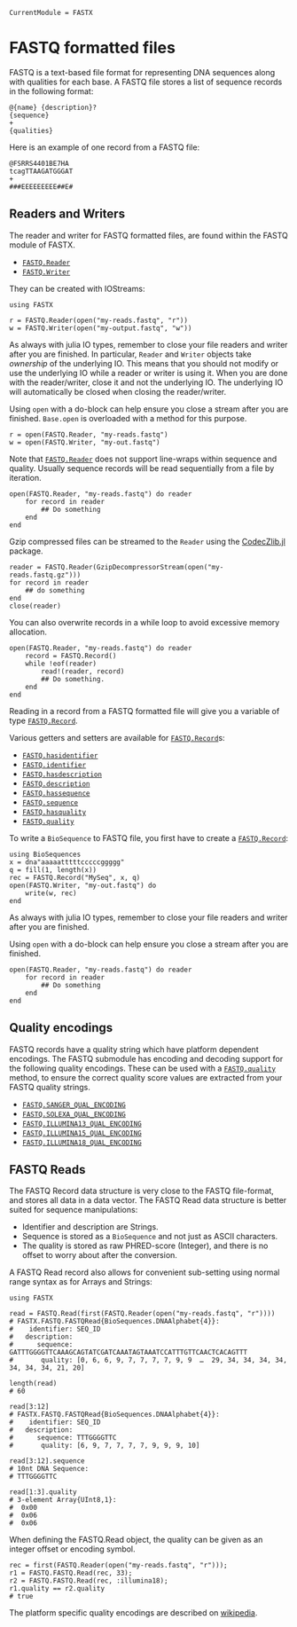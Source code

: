 ```@meta
CurrentModule = FASTX
```

# FASTQ formatted files

FASTQ is a text-based file format for representing DNA sequences along with
qualities for each base.
A FASTQ file stores a list of sequence records in the following format:

```
@{name} {description}?
{sequence}
+
{qualities}
```

Here is an example of one record from a FASTQ file:

```
@FSRRS4401BE7HA
tcagTTAAGATGGGAT
+
###EEEEEEEEE##E#
```

## Readers and Writers

The reader and writer for FASTQ formatted files, are found within the
FASTQ module of FASTX.

- [`FASTQ.Reader`](@ref)
- [`FASTQ.Writer`](@ref)

They can be created with IOStreams:

```jlcon
using FASTX

r = FASTQ.Reader(open("my-reads.fastq", "r"))
w = FASTQ.Writer(open("my-output.fastq", "w"))
```

As always with julia IO types, remember to close your file readers and writer
after you are finished.
In particular, `Reader` and `Writer` objects take _ownership_ of the underlying IO.
This means that you should not modify or use the underlying IO while a reader or
writer is using it.
When you are done with the reader/writer, close it and not the underlying IO.
The underlying IO will automatically be closed when closing the reader/writer.

Using `open` with a do-block can help ensure you close a stream after you are
finished. `Base.open` is overloaded with a method for this purpose.

```jlcon
r = open(FASTQ.Reader, "my-reads.fastq")
w = open(FASTQ.Writer, "my-out.fastq")
```

Note that [`FASTQ.Reader`](@ref) does not support line-wraps within sequence and quality.
Usually sequence records will be read sequentially from a file by iteration.

```jlcon
open(FASTQ.Reader, "my-reads.fastq") do reader
    for record in reader
        ## Do something
    end
end
```

Gzip compressed files can be streamed to the `Reader`
using the [CodecZlib.jl](https://github.com/JuliaIO/CodecZlib.jl) package.

```jlcon
reader = FASTQ.Reader(GzipDecompressorStream(open("my-reads.fastq.gz")))
for record in reader
    ## do something
end
close(reader)
```

You can also overwrite records in a while loop to avoid excessive memory allocation.

```jlcon
open(FASTQ.Reader, "my-reads.fastq") do reader
    record = FASTQ.Record()
    while !eof(reader)
        read!(reader, record)
        ## Do something.
    end
end
```

Reading in a record from a FASTQ formatted file will give you a variable of
type [`FASTQ.Record`](@ref).

Various getters and setters are available for [`FASTQ.Record`](@ref)s:

- [`FASTQ.hasidentifier`](@ref)
- [`FASTQ.identifier`](@ref)
- [`FASTQ.hasdescription`](@ref)
- [`FASTQ.description`](@ref)
- [`FASTQ.hassequence`](@ref)
- [`FASTQ.sequence`](@ref)
- [`FASTQ.hasquality`](@ref)
- [`FASTQ.quality`](@ref)

To write a `BioSequence` to FASTQ file, you first have to create a [`FASTQ.Record`](@ref):

```jlcon
using BioSequences
x = dna"aaaaatttttcccccggggg"
q = fill(1, length(x))
rec = FASTQ.Record("MySeq", x, q)
open(FASTQ.Writer, "my-out.fastq") do
    write(w, rec)
end
```

As always with julia IO types, remember to close your file readers and writer
after you are finished.

Using `open` with a do-block can help ensure you close a stream after you are
finished.

```jlcon
open(FASTQ.Reader, "my-reads.fastq") do reader
    for record in reader
        ## Do something
    end
end
```

## Quality encodings

FASTQ records have a quality string which have platform dependent encodings.
The FASTQ submodule has encoding and decoding support for the following
quality encodings. These can be used with a [`FASTQ.quality`](@ref) method, to
ensure the correct quality score values are extracted from your FASTQ quality
strings.

- [`FASTQ.SANGER_QUAL_ENCODING`](@ref)
- [`FASTQ.SOLEXA_QUAL_ENCODING`](@ref)
- [`FASTQ.ILLUMINA13_QUAL_ENCODING`](@ref)
- [`FASTQ.ILLUMINA15_QUAL_ENCODING`](@ref)
- [`FASTQ.ILLUMINA18_QUAL_ENCODING`](@ref)

## FASTQ Reads

The FASTQ Record data structure is very close to the FASTQ file-format, and stores all data in a data vector.
The FASTQ Read data structure is better suited for sequence manipulations:

- Identifier and description are Strings.
- Sequence is stored as a `BioSequence` and not just as ASCII characters.
- The quality is stored as raw PHRED-score (Integer), and there is no offset to worry about after the conversion.

A FASTQ Read record also allows for convenient sub-setting using normal range syntax as for Arrays and Strings:

```jlcon
using FASTX

read = FASTQ.Read(first(FASTQ.Reader(open("my-reads.fastq", "r"))))
# FASTX.FASTQ.FASTQRead{BioSequences.DNAAlphabet{4}}:
#    identifier: SEQ_ID
#   description: 
#      sequence: GATTTGGGGTTCAAAGCAGTATCGATCAAATAGTAAATCCATTTGTTCAACTCACAGTTT
#       quality: [0, 6, 6, 9, 7, 7, 7, 7, 9, 9  …  29, 34, 34, 34, 34, 34, 34, 34, 21, 20]

length(read)
# 60

read[3:12]
# FASTX.FASTQ.FASTQRead{BioSequences.DNAAlphabet{4}}:
#    identifier: SEQ_ID
#   description: 
#      sequence: TTTGGGGTTC
#       quality: [6, 9, 7, 7, 7, 7, 9, 9, 9, 10]

read[3:12].sequence
# 10nt DNA Sequence:
# TTTGGGGTTC

read[1:3].quality
# 3-element Array{UInt8,1}:
#  0x00
#  0x06
#  0x06
```

When defining the FASTQ.Read object, the quality can be given as an integer offset or encoding symbol.

```jlcon
rec = first(FASTQ.Reader(open("my-reads.fastq", "r")));
r1 = FASTQ.FASTQ.Read(rec, 33);
r2 = FASTQ.FASTQ.Read(rec, :illumina18);
r1.quality == r2.quality
# true
```

The platform specific quality encodings are described on [wikipedia](https://en.wikipedia.org/wiki/FASTQ_format#Encoding).
